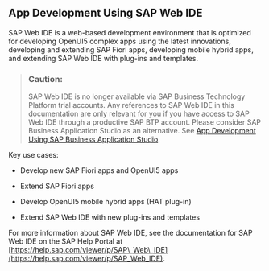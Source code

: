 <!-- loio13ced9493472408999143bc99bbb73b9 -->

## App Development Using SAP Web IDE

SAP Web IDE is a web-based development environment that is optimized for developing OpenUI5 complex apps using the latest innovations, developing and extending SAP Fiori apps, developing mobile hybrid apps, and extending SAP Web IDE with plug-ins and templates.

> ### Caution:  
> SAP Web IDE is no longer available via SAP Business Technology Platform trial accounts. Any references to SAP Web IDE in this documentation are only relevant for you if you have access to SAP Web IDE through a productive SAP BTP account. Please consider SAP Business Application Studio as an alternative. See [App Development Using SAP Business Application Studio](app-development-using-sap-business-application-studio-6bbad66.md).

Key use cases:

-   Develop new SAP Fiori apps and OpenUI5 apps

-   Extend SAP Fiori apps

-   Develop OpenUI5 mobile hybrid apps \(HAT plug-in\)

-   Extend SAP Web IDE with new plug-ins and templates


For more information about SAP Web IDE, see the documentation for SAP Web IDE on the SAP Help Portal at [https://help.sap.com/viewer/p/SAP\_Web\_IDE](https://help.sap.com/viewer/p/SAP_Web_IDE).

